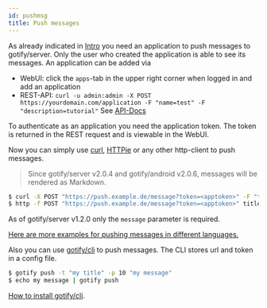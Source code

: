 ```yaml
---
id: pushmsg
title: Push messages
---
```


As already indicated in [Intro](index.md) you need an application to push messages to gotify/server. Only the user who created the application is able to see its messages.
An application can be added via

- WebUI: click the `apps`-tab in the upper right corner when logged in and add an application
- REST-API: `curl -u admin:admin -X POST https://yourdomain.com/application -F "name=test" -F "description=tutorial"`
  See [API-Docs](https://gotify.github.io/api-docs/)

To authenticate as an application you need the application token.
The token is returned in the REST request and is viewable in the WebUI.

Now you can simply use [curl](https://curl.haxx.se/), [HTTPie](https://httpie.org/) or any other http-client to push messages.

> Since gotify/server v2.0.4 and gotify/android v2.0.6, messages will be rendered as Markdown.

```bash
$ curl -X POST "https://push.example.de/message?token=<apptoken>" -F "title=my title" -F "message=my message" -F "priority=5"
$ http -f POST "https://push.example.de/message?token=<apptoken>" title="my title" message="my message" priority="5"
```

As of gotify/server v1.2.0 only the `message` parameter is required.

[Here are more examples for pushing messages in different languages.](more-pushmsg.md)

Also you can use [gotify/cli](https://github.com/gotify/cli) to push messages.
The CLI stores url and token in a config file.

```bash
$ gotify push -t "my title" -p 10 "my message"
$ echo my message | gotify push
```

[How to install gotify/cli](https://github.com/gotify/cli).
